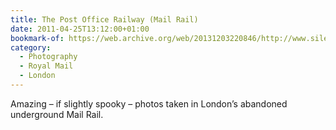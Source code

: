 ```yaml
---
title: The Post Office Railway (Mail Rail)
date: 2011-04-25T13:12:00+01:00
bookmark-of: https://web.archive.org/web/20131203220846/http://www.silentuk.com/?p=2792
category:
  - Photography
  - Royal Mail
  - London
---
```

Amazing – if slightly spooky – photos taken in London’s abandoned underground Mail Rail.
